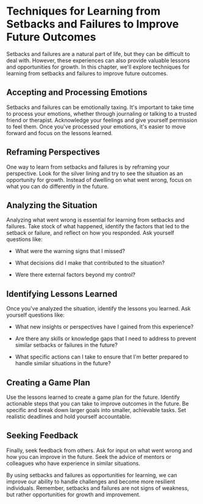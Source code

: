 Techniques for Learning from Setbacks and Failures to Improve Future Outcomes
=============================================================================================================================

Setbacks and failures are a natural part of life, but they can be difficult to deal with. However, these experiences can also provide valuable lessons and opportunities for growth. In this chapter, we'll explore techniques for learning from setbacks and failures to improve future outcomes.

Accepting and Processing Emotions
---------------------------------

Setbacks and failures can be emotionally taxing. It's important to take time to process your emotions, whether through journaling or talking to a trusted friend or therapist. Acknowledge your feelings and give yourself permission to feel them. Once you've processed your emotions, it's easier to move forward and focus on the lessons learned.

Reframing Perspectives
----------------------

One way to learn from setbacks and failures is by reframing your perspective. Look for the silver lining and try to see the situation as an opportunity for growth. Instead of dwelling on what went wrong, focus on what you can do differently in the future.

Analyzing the Situation
-----------------------

Analyzing what went wrong is essential for learning from setbacks and failures. Take stock of what happened, identify the factors that led to the setback or failure, and reflect on how you responded. Ask yourself questions like:

* What were the warning signs that I missed?

* What decisions did I make that contributed to the situation?

* Were there external factors beyond my control?

Identifying Lessons Learned
---------------------------

Once you've analyzed the situation, identify the lessons you learned. Ask yourself questions like:

* What new insights or perspectives have I gained from this experience?

* Are there any skills or knowledge gaps that I need to address to prevent similar setbacks or failures in the future?

* What specific actions can I take to ensure that I'm better prepared to handle similar situations in the future?

Creating a Game Plan
--------------------

Use the lessons learned to create a game plan for the future. Identify actionable steps that you can take to improve outcomes in the future. Be specific and break down larger goals into smaller, achievable tasks. Set realistic deadlines and hold yourself accountable.

Seeking Feedback
----------------

Finally, seek feedback from others. Ask for input on what went wrong and how you can improve in the future. Seek the advice of mentors or colleagues who have experience in similar situations.

By using setbacks and failures as opportunities for learning, we can improve our ability to handle challenges and become more resilient individuals. Remember, setbacks and failures are not signs of weakness, but rather opportunities for growth and improvement.

